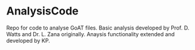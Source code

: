 # AnalysisCode
Repo for code to analyse GoAT files. Basic analysis developed by Prof. D. Watts and Dr. L. Zana originally. Anaysis functionality extended and developed by KP.
